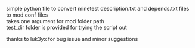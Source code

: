 simple python file to convert minetest description.txt and depends.txt files to mod.conf files  
takes one argument for mod folder path  
test_dir folder is provided for trying the script out  

thanks to luk3yx for bug issue and minor suggestions